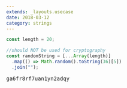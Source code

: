 ```yaml
---
extends: _layouts.usecase
date: 2018-03-12
category: strings
---
```


```javascript
const length = 20;

//should NOT be used for cryptography
const randomString = [...Array(length)]
  .map(() => Math.random().toString(36)[5])
  .join("");
```

<pre class="output">ga6fr8rf7uan1yn2adqy</pre>
